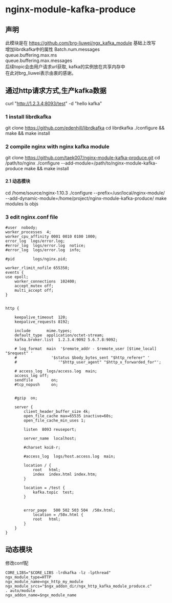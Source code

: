 # nginx-module-kafka-produce
## 声明

此模块是在 https://github.com/brg-liuwei/ngx_kafka_module 基础上改写<br/>
增加librdkafka中的属性 Batch.num.messages <br/>
queue.buffering.max.ms<br/>
queue.buffering.max.messages<br/>
后续topic会由用户请求url获取, kafka的实例放在共享内存中<br/>
在此对brg_liuwei表示由衷的感谢。<br/>

## 通过http请求方式,生产kafka数据<br/>
curl "http://1.2.3.4:8093/test" -d "hello kafka"<br/>

### 1 install librdkafka

git clone https://github.com/edenhill/librdkafka
cd librdkafka
./configure && make && make install

### 2 compile nginx with nginx kafka module

git clone https://github.com/taek007/nginx-module-kafka-produce.git
cd /path/to/nginx
./configure --add-module=/path/to/nginx-module-kafka-produce
make && make install
	
#### 2.1 动态模块
	
cd /home/source/nginx-1.10.3
./configure --prefix=/usr/local/nginx-module/  --add-dynamic-module=/home/project/nginx-module-kafka-produce/
make modules
ls objs
	
### 3 edit nginx.conf file

	#user  nobody;
	worker_processes  4;
	worker_cpu_affinity 0001 0010 0100 1000;
	error_log  logs/error.log;
	#error_log  logs/error.log  notice;
	#error_log  logs/error.log  info;

	#pid        logs/nginx.pid;

	worker_rlimit_nofile 655350;
	events {
	use epoll;
	    worker_connections  102400;
	    accept_mutex off;
	    multi_accept off;
	}


	http {

		keepalive_timeout  120;
		keepalive_requests 8192; 

		include       mime.types;
		default_type  application/octet-stream;
		kafka.broker.list  1.2.3.4:9092 5.6.7.8:9092;

		# log_format  main  '$remote_addr - $remote_user [$time_local] "$request" '
		#               '$status $body_bytes_sent "$http_referer" '
		#                  '"$http_user_agent" "$http_x_forwarded_for"';

		# access_log  logs/access.log  main;
		access_log off;
		sendfile        on;
		#tcp_nopush     on;
  

		#gzip  on;

		server {
			client_header_buffer_size 4k;
			open_file_cache max=65535 inactive=60s;
			open_file_cache_min_uses 1;

			listen  8093 reuseport;

			server_name  localhost;

			#charset koi8-r;

			#access_log  logs/host.access.log  main;

			location / {
				root   html;
				index  index.html index.htm;
			}

			location = /test {
				kafka.topic  test;
			}


			error_page   500 502 503 504  /50x.html;
				location = /50x.html {
				root   html;
			}
		}
	}

## 动态模块
修改conf配
```
CORE_LIBS="$CORE_LIBS -lrdkafka -lz -lpthread"
ngx_module_type=HTTP
ngx_module_name=ngx_http_my_module
ngx_module_srcs="$ngx_addon_dir/ngx_http_kafka_module_produce.c"
. auto/module
ngx_addon_name=$ngx_module_name
